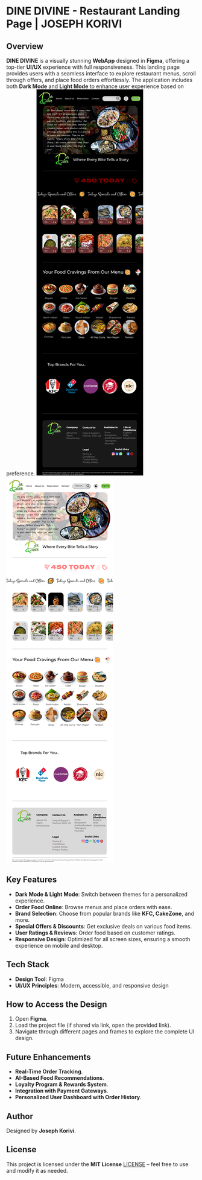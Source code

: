 # DINE DIVINE - Restaurant Landing Page | JOSEPH KORIVI

## Overview
**DINE DIVINE** is a visually stunning **WebApp** designed in **Figma**, offering a top-tier **UI/UX** experience with full responsiveness. This landing page provides users with a seamless interface to explore restaurant menus, scroll through offers, and place food orders effortlessly. The application includes both **Dark Mode** and **Light Mode** to enhance user experience based on preference.
![DarkMode HomePage](DarkModeHomePage.png)
![LightMode HomePage](LightModeHomePage.png)
## Key Features
- **Dark Mode & Light Mode**: Switch between themes for a personalized experience.
- **Order Food Online**: Browse menus and place orders with ease.
- **Brand Selection**: Choose from popular brands like **KFC, CakeZone**, and more.
- **Special Offers & Discounts**: Get exclusive deals on various food items.
- **User Ratings & Reviews**: Order food based on customer ratings.
- **Responsive Design**: Optimized for all screen sizes, ensuring a smooth experience on mobile and desktop.

## Tech Stack
- **Design Tool**: Figma
- **UI/UX Principles**: Modern, accessible, and responsive design

## How to Access the Design
1. Open **Figma**.
2. Load the project file (if shared via link, open the provided link).
3. Navigate through different pages and frames to explore the complete UI design.

## Future Enhancements
- **Real-Time Order Tracking**.
- **AI-Based Food Recommendations**.
- **Loyalty Program & Rewards System**.
- **Integration with Payment Gateways**.
- **Personalized User Dashboard with Order History**.

## Author
Designed by **Joseph Korivi**.

## License
This project is licensed under the **MIT License** [LICENSE](LICENSE) – feel free to use and modify it as needed.

